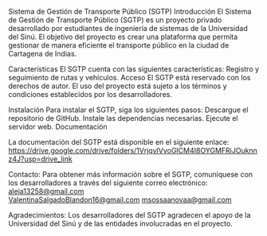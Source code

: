 Sistema de Gestión de Transporte Público
 (SGTP)
Introducción
El Sistema de Gestión de Transporte Público (SGTP) es un proyecto privado desarrollado por estudiantes de ingeniería de sistemas de la Universidad del Sinú. El objetivo del proyecto es crear una plataforma que permita gestionar de manera eficiente el transporte público en la ciudad de Cartagena de Indias.

Características
El SGTP cuenta con las siguientes características:
Registro y seguimiento de rutas y vehículos. Acceso
El SGTP está reservado con los derechos de autor. El uso del proyecto está sujeto a los términos y condiciones establecidos por los desarrolladores.

Instalación
Para instalar el SGTP, siga los siguientes pasos:
Descargue el repositorio de GitHub. Instale las dependencias necesarias. Ejecute el servidor web. Documentación

La documentación del SGTP está disponible en el siguiente enlace:
https://drive.google.com/drive/folders/1VrjqvlVvoGICM4I8OYGMFRiJOuknnz4J?usp=drive_link

Contacto:
Para obtener más información sobre el SGTP, comuníquese con los desarrolladores a través del siguiente correo electrónico:
aleja13258@gmail.com    
ValentinaSalgadoBlandon16@gmail.com
msossaanovaa@gmail.com

Agradecimientos:
Los desarrolladores del SGTP agradecen el apoyo de la Universidad del Sinú y de las entidades involucradas en el proyecto.

